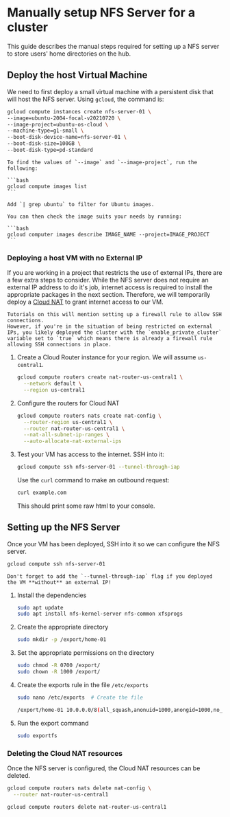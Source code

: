 # Manually setup NFS Server for a cluster

This guide describes the manual steps required for setting up a NFS server to store users' home directories on the hub.

## Deploy the host Virtual Machine

We need to first deploy a small virtual machine with a persistent disk that will host the NFS server.
Using `gcloud`, the command is:

```bash
gcloud compute instances create nfs-server-01 \
--image=ubuntu-2004-focal-v20210720 \
--image-project=ubuntu-os-cloud \
--machine-type=g1-small \
--boot-disk-device-name=nfs-server-01 \
--boot-disk-size=100GB \
--boot-disk-type=pd-standard
```

````{note}
To find the values of `--image` and `--image-project`, run the following:

```bash
gcloud compute images list
```

Add `| grep ubuntu` to filter for Ubuntu images.

You can then check the image suits your needs by running:

```bash
gcloud computer images describe IMAGE_NAME --project=IMAGE_PROJECT
```
````

### Deploying a host VM with no External IP

If you are working in a project that restricts the use of external IPs, there are a few extra steps to consider.
While the NFS server does not require an external IP address to do it's job, internet access is required to install the appropriate packages in the next section.
Therefore, we will temporarily deploy a [Cloud NAT](https://cloud.google.com/nat/docs) to grant internet access to our VM.

```{note}
Tutorials on this will mention setting up a firewall rule to allow SSH connections.
However, if you're in the situation of being restricted on external IPs, you likely deployed the cluster with the `enable_private_cluster` variable set to `true` which means there is already a firewall rule allowing SSH connections in place.
```

1. Create a Cloud Router instance for your region.
   We will assume `us-central1`.

   ```bash
   gcloud compute routers create nat-router-us-central1 \
     --network default \
     --region us-central1
   ```

2. Configure the routers for Cloud NAT

   ```bash
   gcloud compute routers nats create nat-config \
     --router-region us-central1 \
     --router nat-router-us-central1 \
     --nat-all-subnet-ip-ranges \
     --auto-allocate-nat-external-ips
   ```

3. Test your VM has access to the internet.
   SSH into it:

   ```bash
   gcloud compute ssh nfs-server-01 --tunnel-through-iap
   ```

   Use the `curl` command to make an outbound request:

   ```bash
   curl example.com
   ```

   This should print some raw html to your console.

## Setting up the NFS Server

Once your VM has been deployed, SSH into it so we can configure the NFS server.

```bash
gcloud compute ssh nfs-server-01
```

```{note}
Don't forget to add the `--tunnel-through-iap` flag if you deployed the VM **without** an external IP!
```

1. Install the dependencies

   ```bash
   sudo apt update
   sudo apt install nfs-kernel-server nfs-common xfsprogs
   ```

2. Create the appropriate directory

   ```bash
   sudo mkdir -p /export/home-01
   ```

3. Set the appropriate permissions on the directory

   ```bash
   sudo chmod -R 0700 /export/
   sudo chown -R 1000 /export/
   ```

4. Create the exports rule in the file `/etc/exports`

   ```bash
   sudo nano /etc/exports  # Create the file
   ```

   ```bash
   /export/home-01 10.0.0.0/8(all_squash,anonuid=1000,anongid=1000,no_subtree_check,rw,sync)  # Add this line to the bottom of the file
   ```

5. Run the export command

   ```bash
   sudo exportfs
   ```

### Deleting the Cloud NAT resources

Once the NFS server is configured, the Cloud NAT resources can be deleted.

```bash
gcloud compute routers nats delete nat-config \
  --router nat-router-us-central1

gcloud compute routers delete nat-router-us-central1
```
